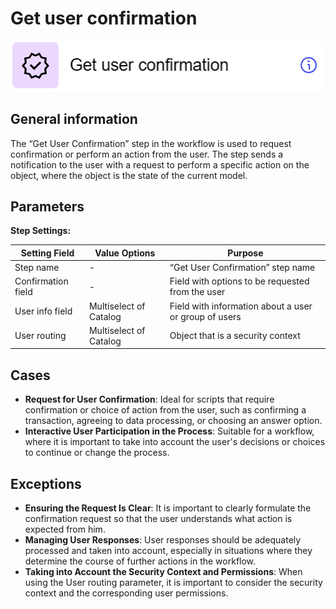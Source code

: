 # Get user confirmation

![](../../assets/images/app-development/get-user-confirmation.png)

## General information
The “Get User Confirmation” step in the workflow is used to request confirmation or perform an action from the user. The step sends a notification to the user with a request to perform a specific action on the object, where the object is the state of the current model.

## Parameters
**Step Settings:**

| Setting Field      | Value Options     | Purpose |
|---------------------|-----------------------|------------|
| Step name           | -                     | “Get User Confirmation” step name |
| Confirmation field  | -                     | Field with options to be requested from the user |
| User info field     | Multiselect of Catalog | Field with information about a user or group of users |
| User routing        | Multiselect of Catalog | Object that is a security context |

## Cases
- **Request for User Confirmation**: Ideal for scripts that require confirmation or choice of action from the user, such as confirming a transaction, agreeing to data processing, or choosing an answer option.
- **Interactive User Participation in the Process**: Suitable for a workflow, where it is important to take into account the user's decisions or choices to continue or change the process.

## Exceptions
- **Ensuring the Request Is Clear**: It is important to clearly formulate the confirmation request so that the user understands what action is expected from him.
- **Managing User Responses**: User responses should be adequately processed and taken into account, especially in situations where they determine the course of further actions in the workflow.
- **Taking into Account the Security Context and Permissions**: When using the User routing parameter, it is important to consider the security context and the corresponding user permissions.
